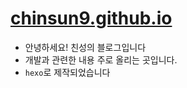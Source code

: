 # [chinsun9.github.io](https://chinsun9.github.io/)

- 안녕하세요! 친성의 블로그입니다
- 개발과 관련한 내용 주로 올리는 곳입니다.
- `hexo`로 제작되었습니다
